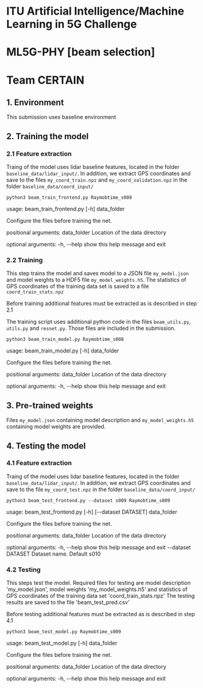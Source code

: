 # ITU Artificial Intelligence/Machine Learning in 5G Challenge
# ML5G-PHY [beam selection]
# Team CERTAIN

## 1. Environment

This submission uses baseline environment

## 2. Training the model

### 2.1 Feature extraction

Traing of the model uses lidar baseline features, located in the folder
`baseline_data/lidar_input/`. In addition, we extract GPS coordinates and save
to the files `my_coord_train.npz` and `my_coord_validation.npz` in the folder
`baseline_data/coord_input/`

```
python3 beam_train_frontend.py Raymobtime_s008
```

usage: beam_train_frontend.py [-h] data_folder

Configure the files before training the net.

positional arguments:
  data_folder  Location of the data directory

optional arguments:
  -h, --help   show this help message and exit


### 2.2 Training

This step trains the model and saves model to a JSON file `my_model.json` and
model weights to a HDF5 file `my_model_weights.h5`.  The statistics of GPS
coordinates of the training data set is saved to a file
`coord_train_stats.npz`

Before training additional features must be extracted as is described in step
2.1

The training script uses additional python code in the files `beam_utils.py`,
`utils.py` and `resnet.py`. Those files are included in the submission.

```
python3 beam_train_model.py Raymobtime_s008
```

usage: beam_train_model.py [-h] data_folder

Configure the files before training the net.

positional arguments:
  data_folder  Location of the data directory

optional arguments:
  -h, --help   show this help message and exit


## 3. Pre-trained weights

Files `my_model.json` containing model description and `my_model_weights.h5`
containing model weights are provided.


## 4. Testing the model

### 4.1 Feature extraction

Traing of the model uses lidar baseline features, located in the folder
`baseline_data/lidar_input/`. In addition, we extract GPS coordinates and save
to the file `my_coord_test.npz` in the folder `baseline_data/coord_input/`

```
python3 beam_test_frontend.py --dataset s009 Raymobtime_s009
```

usage: beam_test_frontend.py [-h] [--dataset DATASET] data_folder

Configure the files before training the net.

positional arguments:
  data_folder        Location of the data directory

optional arguments:
  -h, --help         show this help message and exit
  --dataset DATASET  Dataset name. Default s010


### 4.2 Testing

This steps test the model. Required files for testing are model description
'my_model.json', model weights 'my_model_weights.h5' and statistics of GPS
coordinates of the training data set 'coord_train_stats.npz' The testing
results are saved to the file 'beam_test_pred.csv'

Before testing additional features must be extracted as is described in step
4.1

```
python3 beam_test_model.py Raymobtime_s009
```

usage: beam_test_model.py [-h] data_folder

Configure the files before training the net.

positional arguments:
  data_folder  Location of the data directory

optional arguments:
  -h, --help   show this help message and exit

